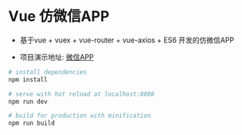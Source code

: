 # Vue 仿微信APP

- 基于vue + vuex + vue-router + vue-axios + ES6 开发的仿微信APP 

- 项目演示地址: [微信APP](http://101.132.155.236:4001)

```bash
# install dependencies
npm install

# serve with hot reload at localhost:8080
npm run dev

# build for production with minification
npm run build
```
